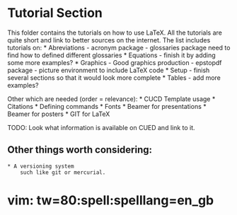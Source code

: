 Tutorial Section
=======================

This folder contains the tutorials on how to use LaTeX. All the tutorials are
quite short and link to better sources on the internet. The list includes
tutorials on:
    * Abreviations
        - acronym package
        - glossaries package
            need to find how to defined different glossaries
    * Equations
        - finish it by adding some more examples?
    * Graphics
        - Good graphics production
        - epstopdf package
        - picture environment to include LaTeX code
    * Setup
        - finish several sections so that it would look more complete
    * Tables
        - add more examples?

Other which are needed (order = relevance):
    * CUCD Template usage
    * Citations
    * Defining commands
    * Fonts
    * Beamer for presentations
    * Beamer for posters
    * GIT for LaTeX

TODO:
    Look what information is available on CUED and link to it.


Other things worth considering:
-------
    * A versioning system 
        such like git or mercurial.

# vim: tw=80:spell:spelllang=en_gb
